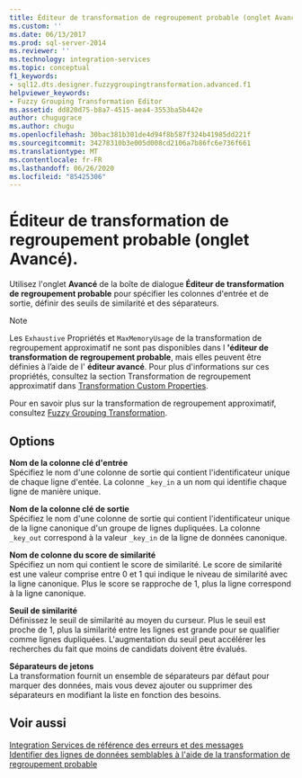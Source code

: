 ```yaml
---
title: Éditeur de transformation de regroupement probable (onglet Avancé) | Microsoft Docs
ms.custom: ''
ms.date: 06/13/2017
ms.prod: sql-server-2014
ms.reviewer: ''
ms.technology: integration-services
ms.topic: conceptual
f1_keywords:
- sql12.dts.designer.fuzzygroupingtransformation.advanced.f1
helpviewer_keywords:
- Fuzzy Grouping Transformation Editor
ms.assetid: dd820d75-b8a7-4515-aea4-3553ba5b442e
author: chugugrace
ms.author: chugu
ms.openlocfilehash: 30bac381b301de4d94f8b587f324b41985dd221f
ms.sourcegitcommit: 34278310b3e005d008cd2106a7b86fc6e736f661
ms.translationtype: MT
ms.contentlocale: fr-FR
ms.lasthandoff: 06/26/2020
ms.locfileid: "85425306"
---
```

# <a name="fuzzy-grouping-transformation-editor-advanced-tab"></a>Éditeur de transformation de regroupement probable (onglet Avancé).
  Utilisez l'onglet **Avancé** de la boîte de dialogue **Éditeur de transformation de regroupement probable** pour spécifier les colonnes d'entrée et de sortie, définir des seuils de similarité et des séparateurs.  
  
> [!NOTE]  
>  Les `Exhaustive` Propriétés et `MaxMemoryUsage` de la transformation de regroupement approximatif ne sont pas disponibles dans l **'éditeur de transformation de regroupement probable**, mais elles peuvent être définies à l’aide de l' **éditeur avancé**. Pour plus d'informations sur ces propriétés, consultez la section Transformation de regroupement approximatif dans [Transformation Custom Properties](data-flow/transformations/transformation-custom-properties.md).  
  
 Pour en savoir plus sur la transformation de regroupement approximatif, consultez [Fuzzy Grouping Transformation](data-flow/transformations/fuzzy-grouping-transformation.md).  
  
## <a name="options"></a>Options  
 **Nom de la colonne clé d'entrée**  
 Spécifiez le nom d'une colonne de sortie qui contient l'identificateur unique de chaque ligne d'entée. La colonne `_key_in` a un nom qui identifie chaque ligne de manière unique.  
  
 **Nom de la colonne clé de sortie**  
 Spécifiez le nom d'une colonne de sortie qui contient l'identificateur unique de la ligne canonique d'un groupe de lignes dupliquées. La colonne `_key_out` correspond à la valeur `_key_in` de la ligne de données canonique.  
  
 **Nom de colonne du score de similarité**  
 Spécifiez un nom qui contient le score de similarité. Le score de similarité est une valeur comprise entre 0 et 1 qui indique le niveau de similarité avec la ligne canonique. Plus le score se rapproche de 1, plus la ligne correspond à la ligne canonique.  
  
 **Seuil de similarité**  
 Définissez le seuil de similarité au moyen du curseur. Plus le seuil est proche de 1, plus la similarité entre les lignes est grande pour se qualifier comme lignes dupliquées. L'augmentation du seuil peut accélérer les recherches du fait que moins de candidats doivent être évalués.  
  
 **Séparateurs de jetons**  
 La transformation fournit un ensemble de séparateurs par défaut pour marquer des données, mais vous devez ajouter ou supprimer des séparateurs en modifiant la liste en fonction des besoins.  
  
## <a name="see-also"></a>Voir aussi  
 [Integration Services de référence des erreurs et des messages](../../2014/integration-services/integration-services-error-and-message-reference.md)   
 [Identifier des lignes de données semblables à l'aide de la transformation de regroupement probable](data-flow/transformations/identify-similar-data-rows-by-using-the-fuzzy-grouping-transformation.md)  
  
  

